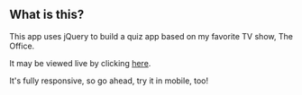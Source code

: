 ## What is this?

This app uses jQuery to build a quiz app based on my favorite TV show, The Office.

It may be viewed live by clicking [here](https://jonathanbutler7.github.io/quiz-app/).

It's fully responsive, so go ahead, try it in mobile, too!

